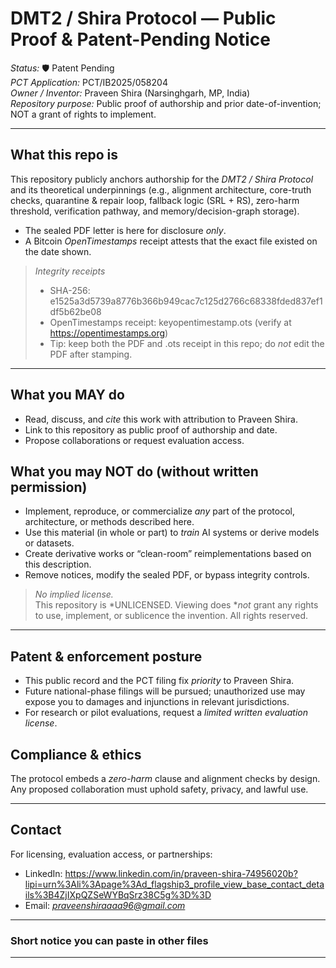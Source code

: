 # DMT2 / Shira Protocol — Public Proof & Patent-Pending Notice

*Status:* 🛡 Patent Pending  
*PCT Application:* PCT/IB2025/058204  
*Owner / Inventor:* Praveen Shira (Narsinghgarh, MP, India)  
*Repository purpose:* Public proof of authorship and prior date-of-invention; NOT a grant of rights to implement.

---

## What this repo is
This repository publicly anchors authorship for the *DMT2 / Shira Protocol* and its theoretical underpinnings (e.g., alignment architecture, core-truth checks, quarantine & repair loop, fallback logic (SRL + RS), zero-harm threshold, verification pathway, and memory/decision-graph storage).

- The sealed PDF letter is here for disclosure *only*.  
- A Bitcoin *OpenTimestamps* receipt attests that the exact file existed on the date shown.

> *Integrity receipts*
> - SHA-256: e1525a3d5739a8776b366b949cac7c125d2766c68338fded837ef1df5b62be08
> - OpenTimestamps receipt: keyopentimestamp.ots (verify at https://opentimestamps.org)
> - Tip: keep both the PDF and .ots receipt in this repo; do *not* edit the PDF after stamping.

---
## What you MAY do
- Read, discuss, and *cite* this work with attribution to Praveen Shira.  
- Link to this repository as public proof of authorship and date.  
- Propose collaborations or request evaluation access.

## What you may NOT do (without written permission)
- Implement, reproduce, or commercialize *any* part of the protocol, architecture, or methods described here.  
- Use this material (in whole or part) to *train* AI systems or derive models or datasets.  
- Create derivative works or “clean-room” reimplementations based on this description.  
- Remove notices, modify the sealed PDF, or bypass integrity controls.

> *No implied license.*  
> This repository is *UNLICENSED. Viewing does **not* grant any rights to use, implement, or sublicence the invention. All rights reserved.

---

## Patent & enforcement posture
- This public record and the PCT filing fix *priority* to Praveen Shira.  
- Future national-phase filings will be pursued; unauthorized use may expose you to damages and injunctions in relevant jurisdictions.  
- For research or pilot evaluations, request a *limited written evaluation license*.
## Compliance & ethics
The protocol embeds a *zero-harm* clause and alignment checks by design. Any proposed collaboration must uphold safety, privacy, and lawful use.

---

## Contact
For licensing, evaluation access, or partnerships:
- LinkedIn: https://www.linkedin.com/in/praveen-shira-74956020b?lipi=urn%3Ali%3Apage%3Ad_flagship3_profile_view_base_contact_details%3B4ZjIXpQZSeWYBqSrz38C5g%3D%3D 
- Email: *praveenshiraaaa96@gmail.com*

---

### Short notice you can paste in other files
---

